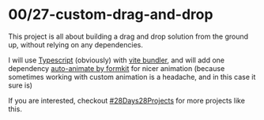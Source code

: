 # 00/27-custom-drag-and-drop

This project is all about building a drag and drop solution from the ground up, without relying on any dependencies.

I will use [Typescript](https://www.typescriptlang.org/) (obviously) with [vite bundler](https://vitejs.dev/), and will add one dependency [auto-animate by formkit](https://auto-animate.formkit.com/) for nicer animation (because sometimes working with custom animation is a headache, and in this case it sure is)

If you are interested, checkout [#28Days28Projects](https://github.com/kruzkasu223/28Days28Projects) for more projects like this.
